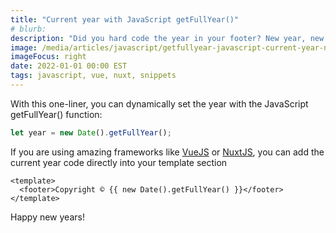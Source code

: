 ```yaml
---
title: "Current year with JavaScript getFullYear()"
# blurb:
description: "Did you hard code the year in your footer? New year, new problems. Get the current year in Javascript with the getFullYear() function."
image: /media/articles/javascript/getfullyear-javascript-current-year-new-years.png
imageFocus: right
date: 2022-01-01 00:00 EST
tags: javascript, vue, nuxt, snippets
---
```


With this one-liner, you can dynamically set the year with the JavaScript getFullYear() function:

```js
let year = new Date().getFullYear();
```

If you are using amazing frameworks like [VueJS](https://vuejs.org) or [NuxtJS](https://nuxtjs.org), you can add the current year code directly into your template section

```vue
<template>
  <footer>Copyright © {{ new Date().getFullYear() }}</footer>
</template>
```

Happy new years!
